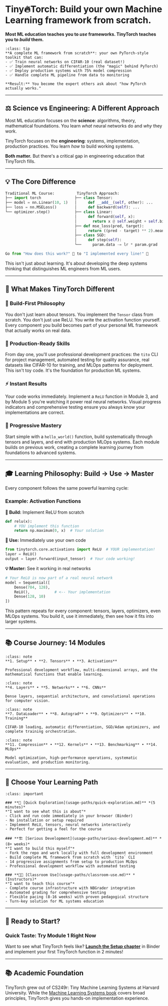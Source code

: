 # Tiny🔥Torch: Build your own Machine Learning framework from scratch. 

**Most ML education teaches you to _use_ frameworks. TinyTorch teaches you to _build_ them.**

```{admonition} 🎯 What You'll Build
:class: tip
**A complete ML framework from scratch**: your own PyTorch-style toolkit that can:
- ✅ Train neural networks on CIFAR-10 (real dataset!)
- ✅ Implement automatic differentiation (the "magic" behind PyTorch)  
- ✅ Deploy production systems with 75% model compression
- ✅ Handle complete ML pipeline from data to monitoring

**Result:** You become the expert others ask about "how PyTorch actually works."
```

---

## ⚖️ **Science vs Engineering: A Different Approach**

Most ML education focuses on the **science**: algorithms, theory, mathematical foundations. You learn *what* neural networks do and *why* they work.

TinyTorch focuses on the **engineering**: systems, implementation, production practices. You learn *how* to build working systems.

**Both matter.** But there's a critical gap in engineering education that TinyTorch fills.

---

## 💡 **The Core Difference**

```python
Traditional ML Course:          TinyTorch Approach:
├── import torch               ├── class Tensor:
├── model = nn.Linear(10, 1)   │     def __add__(self, other): ...
├── loss = nn.MSELoss()        │     def backward(self): ...
└── optimizer.step()           ├── class Linear:
                               │     def forward(self, x):
                               │       return x @ self.weight + self.bias
                               ├── def mse_loss(pred, target):
                               │     return ((pred - target) ** 2).mean()
                               ├── class SGD:
                               │     def step(self):
                               └──     param.data -= lr * param.grad

Go from "How does this work?" 🤷 to "I implemented every line!" 💪
```

This isn't just about learning. It's about developing the deep systems thinking that distinguishes ML engineers from ML users.

---

## 🌟 **What Makes TinyTorch Different**

### **🔬 Build-First Philosophy**
You don't just learn about tensors. You implement the `Tensor` class from scratch. You don't just use ReLU. You write the activation function yourself. Every component you build becomes part of your personal ML framework that actually works on real data.

### **🚀 Production-Ready Skills**
From day one, you'll use professional development practices: the `tito` CLI for project management, automated testing for quality assurance, real datasets like CIFAR-10 for training, and MLOps patterns for deployment. This isn't toy code. It's the foundation for production ML systems.

### **⚡ Instant Results**
Your code works immediately. Implement a `ReLU` function in Module 3, and by Module 5 you're watching it power real neural networks. Visual progress indicators and comprehensive testing ensure you always know your implementations are correct.

### **🎯 Progressive Mastery**
Start simple with a `hello_world()` function, build systematically through tensors and layers, and end with production MLOps systems. Each module builds on previous work, creating a complete learning journey from foundations to advanced systems.

---

## 🎓 **Learning Philosophy: Build → Use → Master**

Every component follows the same powerful learning cycle:

### **Example: Activation Functions**

**🔧 Build:** Implement ReLU from scratch
```python
def relu(x):
    # YOU implement this function
    return np.maximum(0, x)  # Your solution
```

**🚀 Use:** Immediately use your own code
```python
from tinytorch.core.activations import ReLU  # YOUR implementation!
layer = ReLU()
output = layer.forward(input_tensor)  # Your code working!
```

**💡 Master:** See it working in real networks
```python
# Your ReLU is now part of a real neural network
model = Sequential([
    Dense(784, 128),
    ReLU(),           # <-- Your implementation
    Dense(128, 10)
])
```

This pattern repeats for every component: tensors, layers, optimizers, even MLOps systems. You build it, use it immediately, then see how it fits into larger systems.

---

## 📚 **Course Journey: 14 Modules**

```{admonition} 🏗️ Foundation
:class: note
**1. Setup** • **2. Tensors** • **3. Activations**

Professional development workflow, multi-dimensional arrays, and the mathematical functions that enable learning.
```

```{admonition} 🧱 Building Blocks
:class: note
**4. Layers** • **5. Networks** • **6. CNNs**

Dense layers, sequential architecture, and convolutional operations for computer vision.
```

```{admonition} 🎯 Training Systems
:class: note
**7. DataLoader** • **8. Autograd** • **9. Optimizers** • **10. Training**

CIFAR-10 loading, automatic differentiation, SGD/Adam optimizers, and complete training orchestration.
```

```{admonition} ⚡ Production & Performance
:class: note
**11. Compression** • **12. Kernels** • **13. Benchmarking** • **14. MLOps**

Model optimization, high-performance operations, systematic evaluation, and production monitoring.
```

---

## 🚀 **Choose Your Learning Path**

```{admonition} Three Ways to Engage with TinyTorch
:class: important

### **🔬 [Quick Exploration](usage-paths/quick-exploration.md)** *(5 minutes)*
*"I want to see what this is about"*
- Click and run code immediately in your browser (Binder)
- No installation or setup required
- Implement ReLU, tensors, neural networks interactively
- Perfect for getting a feel for the course

### **🏗️ [Serious Development](usage-paths/serious-development.md)** *(8+ weeks)*
*"I want to build this myself"*
- Fork the repo and work locally with full development environment
- Build complete ML framework from scratch with `tito` CLI
- 14 progressive assignments from setup to production MLOps
- Professional development workflow with automated testing

### **👨‍🏫 [Classroom Use](usage-paths/classroom-use.md)** *(Instructors)*
*"I want to teach this course"*
- Complete course infrastructure with NBGrader integration
- Automated grading for comprehensive testing
- Flexible pacing (8-16 weeks) with proven pedagogical structure
- Turn-key solution for ML systems education
```

---

## 🚀 **Ready to Start?**

### **Quick Taste: Try Module 1 Right Now**
Want to see what TinyTorch feels like? **[Launch the Setup chapter](chapters/01-setup.md)** in Binder and implement your first TinyTorch function in 2 minutes!

---

## 📚 **Academic Foundation**

TinyTorch grew out of CS249r: Tiny Machine Learning Systems at Harvard University. While the [Machine Learning Systems book](https://mlsysbook.ai) covers broad principles, TinyTorch gives you hands-on implementation experience.
